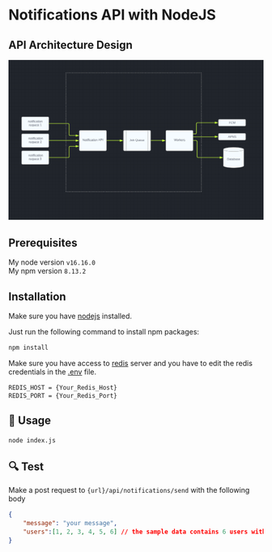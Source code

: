 # Notifications API with NodeJS

## API Architecture Design
<img src="./images/api-arch-design.png" alt="api architecture design"/>

## Prerequisites
My node version ``` v16.16.0 ``` <br />
My npm version  ``` 8.13.2 ```

## Installation

Make sure you have [nodejs](https://nodejs.dev/en/download/) installed.

Just run the following command to install npm packages:

```bash
npm install
```

Make sure you have access to [redis](https://redis.io/) server and you have to edit the redis credentials in the <a href="./.env">.env</a> file. 

```
REDIS_HOST = {Your_Redis_Host}
REDIS_PORT = {Your_Redis_Port} 
```

## 🚀 Usage

```bash
node index.js
```

## 🔍 Test

Make a post request to ```{url}/api/notifications/send``` with the following body

```json
{
    "message": "your message",
    "users":[1, 2, 3, 4, 5, 6] // the sample data contains 6 users with ids from 1 : 6 
}
```
